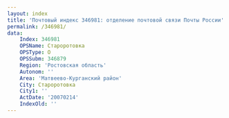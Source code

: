 ```yaml
---
layout: index
title: 'Почтовый индекс 346981: отделение почтовой связи Почты России'
permalink: /346981/
data:
    Index: 346981
    OPSName: Староротовка
    OPSType: О
    OPSSubm: 346879
    Region: 'Ростовская область'
    Autonom: ''
    Area: 'Матвеево-Курганский район'
    City: Староротовка
    City1: ''
    ActDate: '20070214'
    IndexOld: ''
---
```

